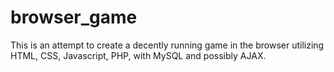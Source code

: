 # browser_game
This is an attempt to create a decently running game in the browser utilizing HTML, CSS, Javascript, PHP, with MySQL and possibly AJAX.
